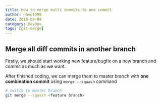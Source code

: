 ```yaml
---
title: How to merge multi commits to one commit
author: nhvu1998
date: 2016-08-09
category: DevOps
tags: [git-merge]
---
```


## Merge all diff commits in another branch

Firstly, we should start working new feature/bugfix on a new branch and commit as much as we want.

After finished coding, we can merge them to master branch with **one combination commit** using `merge --squash` command

```bash
# switch to master branch
git merge --squash <feature branch>
```
